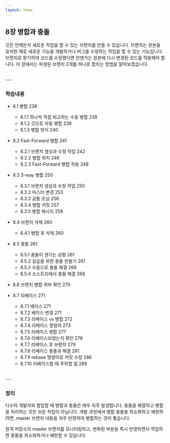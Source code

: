 ```yaml
---
layout: home
---
```

## 8장 병합과 충돌
깃은 언제든지 새로운 작업을 할 수 있는 브랜치를 만들 수 있습니다. 브랜치는 원본을 유지한 채로 새로운 기능을 개발하거나 버그를 수정하는 작업을 할 수 있는 기능입니다. 브랜치로 분기하여 코드를 수정했다면 언젠가는 원본에 다시 변경된 코드를 적용해야 합니다. 이 장에서는 파생된 브랜치 2개를 하나로 합치는 방법을 알아보겠습니다.  

<br>
---


### 학습내용
* 8.1 병합 238
    + 8.1.1 하나씩 직접 비교하는 수동 병합 238
    + 8.1.2 깃으로 자동 병합 239
    + 8.1.3 병합 방식 240

* 8.2 Fast-Forward 병합 241
    + 8.2.1 브랜치 생성과 수정 작업 242
    + 8.2.2 병합 위치 246
    + 8.2.3 Fast-Forward 병합 적용 248

* 8.3 3-way 병합 250
    + 8.3.1 브랜치 생성과 수정 작업 250
    + 8.3.2 마스터 변경 253
    + 8.3.3 공통 조상 256
    + 8.3.4 병합 커밋 257
    + 8.3.5 병합 메시지 258

* 8.4 브랜치 삭제 260
    + 8.4.1 병합 후 삭제 260

* 8.5 충돌 261
    + 8.5.1 충돌이 생기는 상황 261
    + 8.5.2 실습을 위한 충돌 만들기 261
    + 8.5.3 수동으로 충돌 해결 266
    + 8.5.4 소스트리에서 충돌 해결 268

* 8.6 브랜치 병합 여부 확인 270

* 8.7 리베이스 271
    + 8.7.1 베이스 271
    + 8.7.2 베이스 변경 271
    + 8.7.3 리베이스 vs 병합 272
    + 8.7.4 리베이스 명령어 273
    + 8.7.5 리베이스 병합 277
    + 8.7.6 리베이스되었는지 확인 278
    + 8.7.7 리베이스 후 브랜치 279
    + 8.7.8 리베이스 충돌과 해결 281
    + 8.7.9 rebase 명령어로 커밋 수정 286
    + 8.7.10 리베이스할 때 주의할 점 288

<br>
---


### 정리
다수의 개발자와 협업할 때 병합과 충돌은 매우 자주 발생합니다. 충돌을 해결하고 병합을 처리하는 것은 쉬운 작업이 아닙니다. 개발 과정에서 병합 충돌을 최소화하고 예방하려면, master 브랜치 내용을 자주 반영하여 병합하는 것이 좋습니다.  

원격 저장소의 master 브랜치를 모니터링하고, 변화된 부분을 즉시 반영하면서 작업하면 충돌을 최소화하거나 예방할 수 있습니다.  